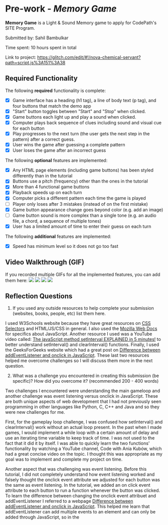 # Pre-work - *Memory Game*

**Memory Game** is a Light & Sound Memory game to apply for CodePath's SITE Program. 

Submitted by: Sahil Bambulkar

Time spent: 10 hours spent in total

Link to project: https://glitch.com/edit/#!/nova-chemical-servant?path=script.js%3A151%3A38

## Required Functionality

The following **required** functionality is complete:

* [x] Game interface has a heading (h1 tag), a line of body text (p tag), and four buttons that match the demo app
* [x] "Start" button toggles between "Start" and "Stop" when clicked. 
* [x] Game buttons each light up and play a sound when clicked. 
* [x] Computer plays back sequence of clues including sound and visual cue for each button
* [x] Play progresses to the next turn (the user gets the next step in the pattern) after a correct guess. 
* [x] User wins the game after guessing a complete pattern
* [x] User loses the game after an incorrect guess

The following **optional** features are implemented:

* [x] Any HTML page elements (including game buttons) has been styled differently than in the tutorial
* [x] Buttons use a pitch (frequency) other than the ones in the tutorial
* [x] More than 4 functional game buttons
* [x] Playback speeds up on each turn
* [x] Computer picks a different pattern each time the game is played
* [ ] Player only loses after 3 mistakes (instead of on the first mistake)
* [x] Game button appearance change goes beyond color (e.g. add an image)
* [ ] Game button sound is more complex than a single tone (e.g. an audio file, a chord, a sequence of multiple tones)
* [x] User has a limited amount of time to enter their guess on each turn

The following **additional** features are implemented:

- [x] Speed has minimum level so it does not go too fast

## Video Walkthrough (GIF)

If you recorded multiple GIFs for all the implemented features, you can add them here:
![](gif1-link-here)
![](gif2-link-here)
![](gif3-link-here)
![](gif4-link-here)

## Reflection Questions
1. If you used any outside resources to help complete your submission (websites, books, people, etc) list them here. 

I used W3Schools website because they have great resources on [CSS Selectors](https://www.w3schools.com/cssref/css_selectors.asp) and HTML/JS/CSS in general. I also used the [Mozilla Web Docs](https://developer.mozilla.org/en-US/docs/Web/JavaScript) for specifics about JavaScript. Another resource I used was a YouTube video called: [The javaScript method setInterval EXPLAINED in 5 minutes!](https://www.youtube.com/watch?v=GhePFBkdNYk&ab_channel=CodewithAniaKub%C3%B3w) to better understand setInterval() and clearInterval() functions. Finally, I used the GeeksForGeeks website which had a great post on [Difference between addEventListener and onclick in JavaScript](https://www.geeksforgeeks.org/difference-between-addeventlistener-and-onclick-in-javascript/). These last two resources helped me overcome challenges so I will discuss them more in the next question.  

2. What was a challenge you encountered in creating this submission (be specific)? How did you overcome it? (recommended 200 - 400 words) 

Two challenges I encountered were understanding the main gameloop and another challenge was event listening versus onclick in JavaScript. These are both unique aspects of web development that I had not previously seen programming in other languages like Python, C, C++ and Java and so they were new challenges for me. 

First, for the gameplay loop challenge, I was confused how setInterval() and clearInterval() work without an actual loop present. In the past when I made games, I would implement a while loop with a certain amount of delay and use an iterating time variable to keep track of time. I was not used to the fact that it did it by itself. I was able to quickly learn the two functions' functionality by watching a YouTube channel, Code with Ania Kubów, which had a great concise video on the topic. I thought this was appropriate as my goal was to implement and complete my project on time. 

Another aspect that was challenging was event listening. Before this tutorial, I did not completely understand how event listening worked and falsely thought the onclick event attribute we adjusted for each button was the same as event listening. In the tutorial, we added an on click event attribute to each button to run a function whenever the button was clicked. To learn the difference between changing the onclick event attribuet and addEventListener I referred to a webpage [Difference between addEventListener and onclick in JavaScript](https://www.geeksforgeeks.org/difference-between-addeventlistener-and-onclick-in-javascript/#:~:text=The%20addEventListener()%20and%20onclick,when%20a%20button%20is%20clicked.). This helped me learn that addEventListener can add multiple events to an element and can only be added through JavaScript, so in the <script> section or an external .js file. Meanwhile, onclick is a property that can add only a single event or function to an element and, being a property, it can also be added as an HTML attribute as we did in the game tutorial. 
  
These are two challenges I ran into while creating the submission and how I dealt with and overcame them. I used external resources to learn some background information, and reapproach the topic with my new knowledge. When there is a deliverable with a pending deadline, it is important to keep in mind time limitations and learn the minimum you need to in order to implement a feature and complete the project. After it is successfully implemented and submitted, there is more time to learn the concept more in-depth. Thus, for this project, I plan on going back and flushing out these concepts so I can learn them more in depth for the future. 
 

3. What questions about web development do you have after completing your submission? (recommended 100 - 300 words) 

One question I had about web development would be best practices. For example, would it be better to create modular functions that edit element properties through JavaScript or is it better to lower overhead by writing them directly in HTML? Or another example would be should we limit the scope of all our variables or is it more useful to keep some of them global? These are more nuanced aspects of programming that you cannot learn simply writing programs, since both will run successfully. Only in a real development environment, or on the advice of a someone experienced, can you learn what are best practice for the industry, so I am eager to learn that in web development. 

Another question I had about web development was how to program a live application or game with feedback between two or more players. This would work considerably differently than a browser game that could be run entirely in JavaScript in a browser. In the age of social media and massively multiplayer online games, it has become clear how social interaction can add a new dimension to even the simplest game or feature. For example, one of Facebook.com’s most popular feature for years was the ability to ‘poke’ someone which was nothing more than a notification. Additionally, the main attraction of using the browser is the ability to effortless connect to the internet, which makes it in the forefront of my interest when I am programming for a web browser. So, with the understanding that it will add a lot more complexity, I would love to learn how to add that social aspect to my projects. 

4. If you had a few more hours to work on this project, what would you spend them doing (for example: refactoring certain functions, adding additional features, etc). Be specific. (recommended 100 - 300 words) 
  
For the variables, almost all of them are defined as global using ‘var’. This is unnecessary as many of them are only used in a limited capacity such as the delays for clueHoldTime and cluePauseTime or the progress variable which holds the number of rounds. Reducing these and other variables scope to local scope or having them as parameters would lead to cleaner more efficient code.  

Another change I would make would be to combine functions that have simple, repetitive actions. For example small functions like winGame() and loseGame() could be eliminated. They both send an alert message saying if the player won or lost and then run the stopGame() function. They both could be eliminated and their functionality combined in the stopGame() function. This could be done with a parameter and if-then statement that tells it to run a failure alert message, success alert message or simply stop the game. 

Finally, I would take steps to make the game more modular and remove some hardcoded values and variables entirely. For example, in the tutorial the number of buttons was hardcoded to be set as four with preset colors and four present sounds. Yet, if these values were treated as variables whose values were generated in JavaScript when the program runs, there is the potential for unlimited different color, sound and button combinations. This could be implemented through a simple function to produce random colors, sounds and a random number of buttons. 

These are some of the changes I would implement given more time to work on the project. 


## Interview Recording URL Link

[My 5-minute Interview Recording](your-link-here)

## License

    Copyright [YOUR NAME]

    Licensed under the Apache License, Version 2.0 (the "License");
    you may not use this file except in compliance with the License.
    You may obtain a copy of the License at

        http://www.apache.org/licenses/LICENSE-2.0

    Unless required by applicable law or agreed to in writing, software
    distributed under the License is distributed on an "AS IS" BASIS,
    WITHOUT WARRANTIES OR CONDITIONS OF ANY KIND, either express or implied.
    See the License for the specific language governing permissions and
    limitations under the License.
